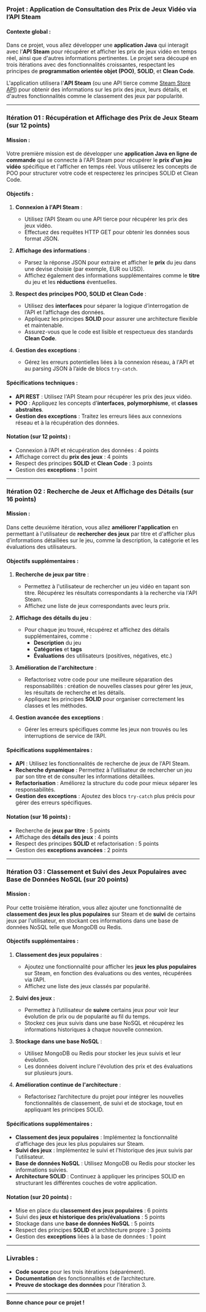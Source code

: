 ### Projet : Application de Consultation des Prix de Jeux Vidéo via l’API Steam

#### Contexte global :
Dans ce projet, vous allez développer une **application Java** qui interagit avec l’**API Steam** pour récupérer et afficher les prix de jeux vidéo en temps réel, ainsi que d'autres informations pertinentes. Le projet sera découpé en trois itérations avec des fonctionnalités croissantes, respectant les principes de **programmation orientée objet (POO)**, **SOLID**, et **Clean Code**.

L'application utilisera l'**API Steam** (ou une API tierce comme [Steam Store API](https://store.steampowered.com/api)) pour obtenir des informations sur les prix des jeux, leurs détails, et d'autres fonctionnalités comme le classement des jeux par popularité.

---

### **Itération 01 : Récupération et Affichage des Prix de Jeux Steam (sur 12 points)**

#### Mission :
Votre première mission est de développer une **application Java en ligne de commande** qui se connecte à l'API Steam pour récupérer le **prix d'un jeu vidéo** spécifique et l'afficher en temps réel. Vous utiliserez les concepts de POO pour structurer votre code et respecterez les principes SOLID et Clean Code.

#### Objectifs :
1. **Connexion à l'API Steam** :
   - Utilisez l’API Steam ou une API tierce pour récupérer les prix des jeux vidéo.
   - Effectuez des requêtes HTTP GET pour obtenir les données sous format JSON.

2. **Affichage des informations** :
   - Parsez la réponse JSON pour extraire et afficher le **prix** du jeu dans une devise choisie (par exemple, EUR ou USD).
   - Affichez également des informations supplémentaires comme le **titre** du jeu et les **réductions** éventuelles.

3. **Respect des principes POO, SOLID et Clean Code** :
   - Utilisez des **interfaces** pour séparer la logique d’interrogation de l’API et l’affichage des données.
   - Appliquez les principes **SOLID** pour assurer une architecture flexible et maintenable.
   - Assurez-vous que le code est lisible et respectueux des standards **Clean Code**.

4. **Gestion des exceptions** :
   - Gérez les erreurs potentielles liées à la connexion réseau, à l'API et au parsing JSON à l’aide de blocs `try-catch`.

#### Spécifications techniques :
- **API REST** : Utilisez l'API Steam pour récupérer les prix des jeux vidéo.
- **POO** : Appliquez les concepts d'**interfaces**, **polymorphisme**, et **classes abstraites**.
- **Gestion des exceptions** : Traitez les erreurs liées aux connexions réseau et à la récupération des données.

#### Notation (sur 12 points) :
- Connexion à l’API et récupération des données : 4 points
- Affichage correct du **prix des jeux** : 4 points
- Respect des principes **SOLID** et **Clean Code** : 3 points
- Gestion des **exceptions** : 1 point

---

### **Itération 02 : Recherche de Jeux et Affichage des Détails (sur 16 points)**

#### Mission :
Dans cette deuxième itération, vous allez **améliorer l'application** en permettant à l'utilisateur de **rechercher des jeux** par titre et d'afficher plus d’informations détaillées sur le jeu, comme la description, la catégorie et les évaluations des utilisateurs. 

#### Objectifs supplémentaires :
1. **Recherche de jeux par titre** :
   - Permettez à l'utilisateur de rechercher un jeu vidéo en tapant son titre. Récupérez les résultats correspondants à la recherche via l'API Steam.
   - Affichez une liste de jeux correspondants avec leurs prix.

2. **Affichage des détails du jeu** :
   - Pour chaque jeu trouvé, récupérez et affichez des détails supplémentaires, comme :
     - **Description** du jeu
     - **Catégories** et **tags**
     - **Évaluations** des utilisateurs (positives, négatives, etc.)
   
3. **Amélioration de l'architecture** :
   - Refactorisez votre code pour une meilleure séparation des responsabilités : création de nouvelles classes pour gérer les jeux, les résultats de recherche et les détails.
   - Appliquez les principes **SOLID** pour organiser correctement les classes et les méthodes.

4. **Gestion avancée des exceptions** :
   - Gérer les erreurs spécifiques comme les jeux non trouvés ou les interruptions de service de l’API.

#### Spécifications supplémentaires :
- **API** : Utilisez les fonctionnalités de recherche de jeux de l'API Steam.
- **Recherche dynamique** : Permettez à l’utilisateur de rechercher un jeu par son titre et de consulter les informations détaillées.
- **Refactorisation** : Améliorez la structure du code pour mieux séparer les responsabilités.
- **Gestion des exceptions** : Ajoutez des blocs `try-catch` plus précis pour gérer des erreurs spécifiques.

#### Notation (sur 16 points) :
- Recherche de **jeux par titre** : 5 points
- Affichage des **détails des jeux** : 4 points
- Respect des principes **SOLID** et refactorisation : 5 points
- Gestion des **exceptions avancées** : 2 points

---

### **Itération 03 : Classement et Suivi des Jeux Populaires avec Base de Données NoSQL (sur 20 points)**

#### Mission :
Pour cette troisième itération, vous allez ajouter une fonctionnalité de **classement des jeux les plus populaires** sur Steam et de **suivi** de certains jeux par l'utilisateur, en stockant ces informations dans une base de données NoSQL telle que MongoDB ou Redis.

#### Objectifs supplémentaires :
1. **Classement des jeux populaires** :
   - Ajoutez une fonctionnalité pour afficher les **jeux les plus populaires** sur Steam, en fonction des évaluations ou des ventes, récupérées via l’API.
   - Affichez une liste des jeux classés par popularité.

2. **Suivi des jeux** :
   - Permettez à l’utilisateur de **suivre** certains jeux pour voir leur évolution de prix ou de popularité au fil du temps.
   - Stockez ces jeux suivis dans une base NoSQL et récupérez les informations historiques à chaque nouvelle connexion.

3. **Stockage dans une base NoSQL** :
   - Utilisez MongoDB ou Redis pour stocker les jeux suivis et leur évolution.
   - Les données doivent inclure l'évolution des prix et des évaluations sur plusieurs jours.

4. **Amélioration continue de l'architecture** :
   - Refactorisez l’architecture du projet pour intégrer les nouvelles fonctionnalités de classement, de suivi et de stockage, tout en appliquant les principes SOLID.

#### Spécifications supplémentaires :
- **Classement des jeux populaires** : Implémentez la fonctionnalité d'affichage des jeux les plus populaires sur Steam.
- **Suivi des jeux** : Implémentez le suivi et l'historique des jeux suivis par l'utilisateur.
- **Base de données NoSQL** : Utilisez MongoDB ou Redis pour stocker les informations suivies.
- **Architecture SOLID** : Continuez à appliquer les principes SOLID en structurant les différentes couches de votre application.

#### Notation (sur 20 points) :
- Mise en place du **classement des jeux populaires** : 6 points
- Suivi des **jeux et historique des prix/évaluations** : 5 points
- Stockage dans une **base de données NoSQL** : 5 points
- Respect des principes **SOLID** et architecture propre : 3 points
- Gestion des **exceptions** liées à la base de données : 1 point

---

### Livrables :
- **Code source** pour les trois itérations (séparément).
- **Documentation** des fonctionnalités et de l’architecture.
- **Preuve de stockage des données** pour l’itération 3.

---

**Bonne chance pour ce projet !**
